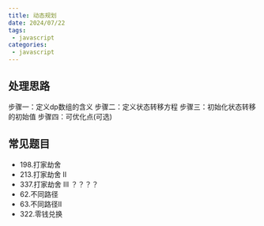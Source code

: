 ```yaml
---
title: 动态规划
date: 2024/07/22
tags:
 - javascript
categories:
 - javascript
---
```


## 处理思路

步骤一：定义dp数组的含义
步骤二：定义状态转移方程
步骤三：初始化状态转移的初始值
步骤四：可优化点(可选)

## 常见题目

- 198.打家劫舍
- 213.打家劫舍 II
- 337.打家劫舍 III ？？？？
- 62.不同路径
- 63.不同路径II
- 322.零钱兑换
